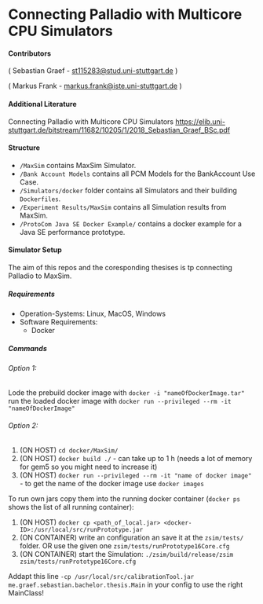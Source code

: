 
# Connecting Palladio with Multicore CPU Simulators


#### Contributors 

( Sebastian Graef - <st115283@stud.uni-stuttgart.de> )

( Markus Frank - <markus.frank@iste.uni-stuttgart.de> ) 

#### Additional Literature
Connecting Palladio with Multicore CPU Simulators
https://elib.uni-stuttgart.de/bitstream/11682/10205/1/2018_Sebastian_Graef_BSc.pdf

#### Structure
- `/MaxSim` contains MaxSim Simulator.
- `/Bank Account Models` contains all PCM Models for the BankAccount Use Case.
- `/Simulators/docker` folder contains all Simulators and their building `Dockerfiles`.
- `/Experiment Results/MaxSim` contains all Simulation results from MaxSim.
- `/ProtoCom Java SE Docker Example/` contains a docker example for a Java SE performance prototype.


#### Simulator Setup
The aim of this repos and the coresponding thesises is tp connecting Palladio to MaxSim.

##### Requirements
- Operation-Systems: Linux, MacOS, Windows
- Software Requirements:
    - Docker

##### Commands

###### Option 1:
Lode the prebuild docker image with `docker -i "nameOfDockerImage.tar"` run the loaded docker image with `docker run --privileged --rm -it "nameOfDockerImage"`

###### Option 2:
1. (ON HOST) `cd docker/MaxSim/`
2. (ON HOST) `docker build ./` - can take up to 1 h (needs a lot of memory for gem5 so you might need to increase it)
3. (ON HOST) `docker run --privileged --rm -it "name of docker image"` - to get the name of the docker image use `docker images`

To run own jars copy them into the running docker container (`docker ps` shows the list of all running container):
1. (ON HOST) `docker cp <path_of_local.jar> <docker-ID>:/usr/local/src/runPrototype.jar`
2. (ON CONTAINER) write an configuration an save it at the `zsim/tests/` folder. OR use the given one `zsim/tests/runPrototype16Core.cfg`
3. (ON CONTAINER) start the Simulation: `./zsim/build/release/zsim zsim/tests/runPrototype16Core.cfg`

 Addapt this line `-cp /usr/local/src/calibrationTool.jar me.graef.sebastian.bachelor.thesis.Main` in your config to use the right MainClass! 
